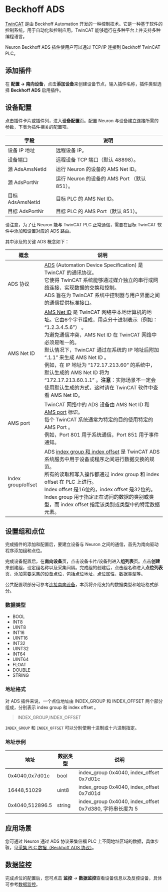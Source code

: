 # Beckhoff ADS

[TwinCAT] 是由 Beckhoff Automation 开发的一种控制技术。它是一种基于软件的控制系统，用于自动化和控制应用。TwinCAT 能够运行在多种平台上并支持多种编程语言。

Neuron Beckhoff ADS 插件使用户可以通过 TCP/IP 连接到 Beckhoff TwinCAT PLC。

## 添加插件

在 **配置 -> 南向设备**，点击**添加设备**来创建设备节点，输入插件名称，插件类型选择 **Beckhoff ADS** 启用插件。

## 设备配置

点击插件卡片或插件列，进入**设备配置**页。配置 Neuron 与设备建立连接所需的参数，下表为插件相关的配置项。

| 字段             | 说明                                         |
| ---------------- | -------------------------------------------- |
| 设备 IP 地址     | 远程设备 IP。                                |
| 设备端口         | 远程设备 TCP 端口（默认 48898）。            |
| 源 AdsAmsNetId   | 运行 Neuron 的设备的 AMS Net ID。            |
| 源 AdsPortNr     | 运行 Neuron 的设备的 AMS Port （默认 851）。 |
| 目标 AdsAmsNetId | 目标 PLC 的 AMS Net ID。                     |
| 目标 AdsPortNr   | 目标 PLC 的 AMS Port（默认 851）。           |

请注意，为了让 Neuron 能与 TwinCAT PLC 正常通信，需要在目标 TwinCAT 软件中添加和设置对应的 ADS 路由。

其中涉及的关键 ADS 概念如下：

| 概念               | 说明                                                         |
| ------------------ | ------------------------------------------------------------ |
| ADS 协议           | [ADS] (Automation Device Specification) 是 TwinCAT 的通讯协议。<br />它使得 TwinCAT 系统能够通过媒介独立的串行或网络连接，实现数据的交换和控制。<br />ADS 旨在为 TwinCAT 系统中控制器与用户界面之间的通信提供标准接口。 |
| AMS Net ID         | [AMS Net ID] 是 TwinCAT 网络中本地计算机的地址。它由6个字节组成，用点分十进制表示（例如： “1.2.3.4.5.6”） 。<br />为避免通信冲突，AMS Net ID 在 TwinCAT 网络中必须是唯一的。<br />默认情况下，TwinCAT 通过在系统的 IP 地址后附加 “.1.1” 来生成 AMS Net ID 。<br />例如，在 IP 地址为 “172.17.213.60” 的系统中， 默认生成的 AMS Net ID 将为 “172.17.213.60.1.1” 。**注意**：实际场景不一定会使用默认生成的方式，这时请在 TwinCAT 软件中查看 AMS Net ID。 |
| AMS port           | TwinCAT 网络中的 ADS 设备由 AMS Net ID 和 [AMS port] 标识。<br />每个 TwinCAT 系统通常为特定的目的使用特定的 AMS Port 。<br />例如，Port 801 用于系统通信，Port 851 用于事件通知。 |
| Index group/offset | ADS [index group 和 index offset] 是 TwinCAT ADS 系统服务中用于设备或程序之间进行数据交换的规范。<br />所有的读取和写入操作都通过 index group 和 index offset 在 PLC 上进行。<br />Index offset 是16位的，index offset 是32位的。<br />Index group 用于指定正在访问的数据的类别或类型，而 index offset 指定该类别或类型中的特定数据元素。 |

## 设置组和点位

完成插件的添加和配置后，要建立设备与 Neuron 之间的通信，首先为南向驱动程序添加组和点位。

完成设备配置后，在**南向设备**页，点击设备卡片/设备列进入**组列表**页。点击**创建**来创建组，设定组名称以及采集间隔。完成组的创建后，点击组名称进入**点位列表**页，添加需要采集的设备点位，包括点位地址，点位属性，数据类型等。

公共配置项部分可参考[连接南向设备](../south-devices.md)，本页将介绍支持的数据类型和地址格式部分。

### 数据类型

* BOOL
* INT8
* UINT8
* INT16
* UINT16
* INT32
* UINT32
* INT64
* UINT64
* FLOAT
* DOUBLE
* STRING

### 地址格式

对 ADS 插件来说，一个点位地址由 INDEX_GROUP 和 INDEX_OFFSET 两个部分组成，分别表示 index group 和 index offset 。

> INDEX_GROUP,INDEX_OFFSET

`INDEX_GROUP` 和 `INDEX_OFFSET` 可以分别使用十进制或十六进制指定。

### 地址示例

| 地址            | 数据类型           | 说明                        |
| --------------- | ------------------ | --------------------------------------------------------- |
| 0x4040,0x7d01c  | bool               | index_group 0x4040, index_offset 0x7d01c                  |
| 16448,51029     | uint8              | index_group 0x4040, index_offset 0x7d01d                  |
| 0x4040,512896.5 | string             | index_group 0x4040, index_offset 0x7d380, 字符串长度为 5  |

## 应用场景

您可通过 Neuron 通过 ADS 协议采集倍福 PLC 上不同地址区域的数据，具体步骤，见[采集 PLC 数据（Beckhoff ADS 协议）](./plc-ads/ads.md)。

## 数据监控

完成点位的配置后，您可点击 **监控** -> **数据监控**查看设备信息以及反控设备，具体可参考[数据监控](../../../admin/monitoring.md)。


[TwinCAT]: https://www.beckhoff.com/en-us/products/automation/twincat/
[ADS]: https://infosys.beckhoff.com/english.php?content=../content/1033/tcadscommon/12440276875.html
[AMS Net ID]: https://infosys.beckhoff.com/english.php?content=../content/1033/tc3_userinterface/3813966475.html
[AMS port]: https://infosys.beckhoff.com/english.php?content=../content/1033/tcplclib_tc2_system/31064331.html
[index group 和 index offset]: https://infosys.beckhoff.com/english.php?content=../content/1033/tcadscommon/12495372427.html
